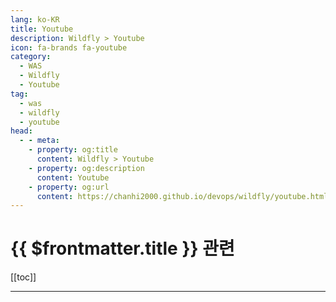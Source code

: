 ```yaml
---
lang: ko-KR
title: Youtube
description: Wildfly > Youtube
icon: fa-brands fa-youtube
category:
  - WAS
  - Wildfly
  - Youtube
tag: 
  - was
  - wildfly
  - youtube
head:
  - - meta:
    - property: og:title
      content: Wildfly > Youtube
    - property: og:description
      content: Youtube
    - property: og:url
      content: https://chanhi2000.github.io/devops/wildfly/youtube.html
---
```


# {{ $frontmatter.title }} 관련

[[toc]]

---

<TagLinks />